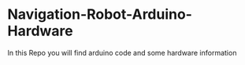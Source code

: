 # Navigation-Robot-Arduino-Hardware
In this Repo you will find arduino code and some hardware information 
